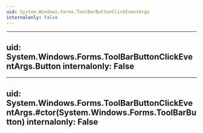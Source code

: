 ```yaml
---
uid: System.Windows.Forms.ToolBarButtonClickEventArgs
internalonly: False
---
```


---
uid: System.Windows.Forms.ToolBarButtonClickEventArgs.Button
internalonly: False
---

---
uid: System.Windows.Forms.ToolBarButtonClickEventArgs.#ctor(System.Windows.Forms.ToolBarButton)
internalonly: False
---
